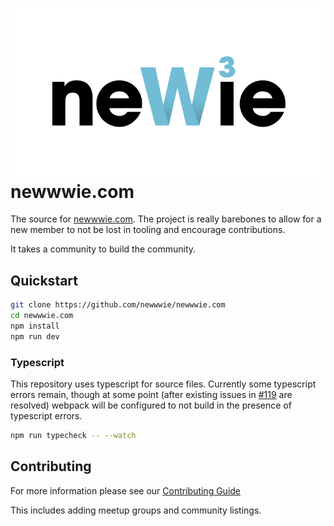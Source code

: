 <img
  align="right"
  width="1600px"
  alt="Newwwie Logo"
  src="newwwie-logo.svg?sanitize=true"
/>

# newwwie.com

The source for [newwwie.com](https://newwwie.com). The project is really barebones to allow for a new member to not be lost in tooling and encourage contributions.

It takes a community to build the community.

## Quickstart

```sh
git clone https://github.com/newwwie/newwwie.com
cd newwwie.com
npm install
npm run dev
```

### Typescript

This repository uses typescript for source files. Currently some typescript errors remain, though at some point (after existing issues in [#119](https://github.com/newwwie/newwwie.com/issues/119) are resolved) webpack will be configured to not build in the presence of typescript errors.

```sh
npm run typecheck -- --watch
```

## Contributing

For more information please see our [Contributing Guide](CONTRIBUTING.md)

This includes adding meetup groups and community listings.
